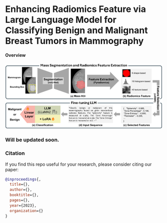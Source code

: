 # Enhancing Radiomics Feature via Large Language Model for Classifying Benign and Malignant Breast Tumors in Mammography

#### Overview

![fig1](/asset/fig.png)



### Will be updated soon.

   

### Citation

If you find this repo useful for your research, please consider citing our paper:

```bibtex
@inproceedings{,
  title={},
  author={},
  booktitle={},
  pages={},
  year={2023},
  organization={}
}
```
